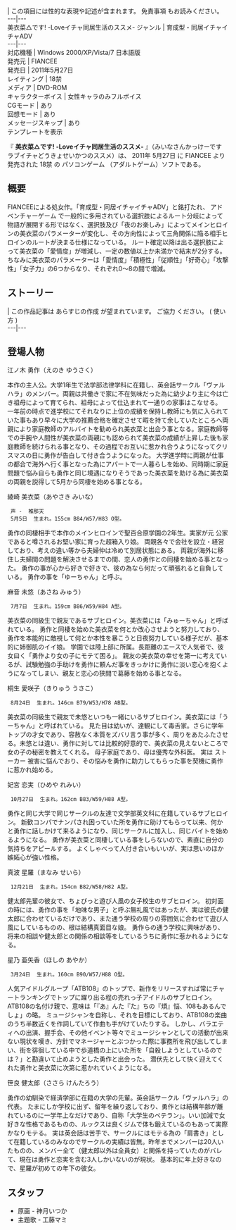 |  この項目には性的な表現や記述が含まれます。  免責事項  もお読みください。  
---|---  
美衣菜△です! -Loveイチャ同居生活のススメ-  ジャンル  |  育成型・同居イチャイチャADV   
---|---  
対応機種  |  Windows 2000/XP/Vista/7 日本語版   
発売元  |  FIANCEE   
発売日  |  2011年5月27日   
レイティング  |  18禁   
メディア  |  DVD-ROM   
キャラクターボイス  |  女性キャラのみフルボイス   
CGモード  |  あり   
回想モード  |  あり   
メッセージスキップ  |  あり   
テンプレートを表示  
  
『 **美衣菜△です! -Loveイチャ同居生活のススメ-** 』（みいなさんかっけーです ラブイチャどうきょせいかつのススメ）は、  2011年
5月27日  に  FIANCEE  より発売された  18禁  の  パソコンゲーム  （アダルトゲーム）ソフトである。

##  概要  

FIANCEEによる処女作。「育成型・同居イチャイチャADV」と銘打たれ、  アドベンチャーゲーム
で一般的に多用されている選択肢によるルート分岐によって物語が展開する形ではなく、選択肢及び「夜のお楽しみ」によってメインヒロインの美衣菜のパラメーターが変化し、その方向性によって三角関係に陥る相手ヒロインのルートが決まる仕様になっている。
ルート確定以降は出る選択肢によって美衣菜の「愛情度」が増減し、一定の数値以上か未満かで結末が2分する。
ちなみに美衣菜のパラメーターは「愛情度」「積極性」「従順性」「好奇心」「攻撃性」「女子力」の6つからなり、それぞれ0～8の間で増減。

##  ストーリー  

|  この作品記事は  あらすじの作成  が望まれています。  ご協力  ください。  (  使い方  )  
---|---  
  
##  登場人物  

江ノ木 勇作（えのき ゆうさく）

本作の主人公。大学1年生で法学部法律学科に在籍し、英会話サークル「ヴァルハラ」のメンバー。両親は共働きで家に不在気味だった為に幼少より主に今は亡き祖母によって育てられ、祖母によって仕込まれて一通りの家事はこなせる。
一年前の時点で進学校にてそれなりに上位の成績を保持し教師にも気に入られていた事もあり早々に大学の推薦合格を確定させて暇を持て余していたところへ両親により家庭教師のアルバイトを勧められ美衣菜と出会う事となる。家庭教師等での手腕や人間性が美衣菜の両親にも認められて美衣菜の成績が上昇した後も家庭教師を続けられる事となり、その過程でお互いに惹かれ合うようになってクリスマスの日に勇作が告白して付き合うようになった。
大学進学時に両親が仕事の都合で海外へ行く事となった為にアパートで一人暮らしを始め、同時期に家庭問題で悩み自らも勇作と同じ境遇になりそうであった美衣菜を助ける為に美衣菜の両親を説得して5月から同棲を始める事となる。

綾崎 美衣菜（あやさき みいな）

     声 -  椎那天   
     5月5日  生まれ。155cm B84/W57/H83 O型。 

勇作の同棲相手で本作のメインヒロインで聖百合原学園の2年生。実家が元  公家  であると噂されるお堅い家に育った超箱入り娘。
両親各々で会社を設立・経営しており、考えの違い等から夫婦仲は冷めて別居状態にある。
両親が海外に移住し夫婦間の問題を解決させるまでの間、恋人の勇作との同棲を始める事となった。
勇作の事が心から好きで好きで、彼の為なら何だって頑張れると自負している。 勇作の事を「ゆーちゃん」と呼ぶ。

麻音 未悠（あさね みゅう）

     7月7日  生まれ。159cm B86/W59/H84 A型。 

美衣菜の同級生で親友であるサブヒロイン。美衣菜には「みゅーちゃん」と呼ばれている。
勇作と同棲を始めた美衣菜を何とか改心させようと努力しており、勇作を本能的に敵視して何とか本性を暴こうと日夜努力している様子だが、基本的に姉御肌のイイ娘。
学園では陸上部に所属。長距離のエースで人気者で、彼女曰く「勇作より女の子にモテて困る」。
親友の美衣菜の幸せを第一に考えているが、試験勉強の手助けを勇作に頼んだ事をきっかけに勇作に淡い恋心を抱くようになってしまい、親友と恋心の狭間で葛藤を始める事となる。

桐生 愛咲子（きりゅう うさこ）

     8月24日  生まれ。146cm B79/W53/H78 AB型。 

美衣菜の同級生で親友で未悠といつも一緒にいるサブヒロイン。美衣菜には「うーちゃん」と呼ばれている。
見た目は幼いが、達観にして毒舌家。さらに学年トップの才女であり、容赦なく本質をズバリ言う事が多く、周りをあたふたさせる。未悠とは違い、勇作に対しては比較的好意的で、美衣菜の見えないところで女の子の秘密を教えてくれる。
母子家庭であり、母は優秀な外科医。 実は  ストーカー  被害に悩んでおり、その悩みを勇作に助力してもらった事を契機に勇作に惹かれ始める。

妃宮 恋実（ひめや れみい）

     10月27日  生まれ。162cm B83/W59/H88 A型。 

勇作と同じ大学で同じサークルの友達で文学部英文科に在籍しているサブヒロイン。
新歓コンパでナンパされ困っていた所を勇作に助けてもらって以来、何かと勇作に話しかけて来るようになり、同じサークルに加入し、同じバイトを始めるようになる。
勇作が美衣菜と同棲している事をしらないので、素直に自分の気持ちをアピールする。 よくしゃべって人付き合いもいいが、実は思いのほか嫉妬心が強い性格。

真波 星羅（まなみ せいら）

     12月21日  生まれ。154cm B82/W58/H82 A型。 

健太郎先輩の彼女で、ちょびっと遊び人風の女子校生のサブヒロイン。
初対面の時には、勇作の事を「地味な男子」と呼ぶ無礼風ではあったが、実は彼氏の健太郎に合わせているだけであり、また通う学校の周りの雰囲気に合わせて遊び人風にしているものの、根は結構真面目な娘。
勇作らの通う学校に興味があり、将来の相談や健太郎との関係の相談等をしているうちに勇作に惹かれるようになる。

星乃 亜矢香（ほしの あやか）

     3月24日  生まれ。160cm B90/W57/H88 O型。 

人気アイドルグループ「ATB108」のトップで、新作をリリースすれば常にチャートランキングでトップに躍り出る程の売れっ子アイドルのサブヒロイン。
ATB108の名付け親で、意味は「『あ』んた『た』ちの『煩』悩、108もあるんでしょ」の略。
ミュージシャンを自称し、それを目標にしており、ATB108の楽曲のうち半数近くを作詞していて作曲も手がけていたりする。
しかし、バラエティへの出演、握手会、その他イベント等々でミュージシャンとしての活動が出来ない現状を嘆き、方針でマネージャーとぶつかった際に事務所を飛び出してしまい、街を徘徊している中で歩道橋の上にいた所を「自殺しようとしているのでは？」と勘違いて止めようとした勇作と出会った。
潜伏先として快く迎えてくれた勇作と美衣菜に次第に惹かれていくようになる。

笹良 健太郎（ささら けんたろう）

勇作の幼馴染で経済学部に在籍の大学の先輩。英会話サークル「ヴァルハラ」の代表。
たまにしか学校に出ず、留年を繰り返しており、勇作とは結構年齢が離れているのに一学年上なだけであり、自称「大学生のベテラン」。いい加減で女好きな性格であるものの、ルックスは良くジムで体も鍛えているのもあって実際かなりモテる。
実は英会話は苦手で、サークルにはモテる為の「肩書き」として在籍しているのみなのでサークルの実績は皆無。昨年までメンバーは20人いたものの、メンバー全て（健太郎以外は全員女）と関係を持っていたのがバレて、現在は勇作と恋実を含む3人しかいないのが現状。
基本的に年上好きなので、星羅が初めての年下の彼女。

##  スタッフ  

  * 原画 -  神月いつか 
  * 主題歌 -  工藤マミ   

